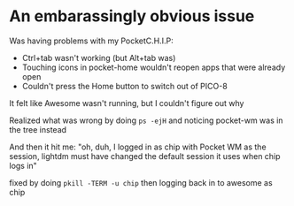 # An embarassingly obvious issue

Was having problems with my PocketC.H.I.P:

- Ctrl+tab wasn't working (but Alt+tab was)
- Touching icons in pocket-home wouldn't reopen apps that were already open
- Couldn't press the Home button to switch out of PICO-8

It felt like Awesome wasn't running, but I couldn't figure out why

Realized what was wrong by doing `ps -ejH` and noticing pocket-wm was in the tree instead

And then it hit me: "oh, duh, I logged in as chip with Pocket WM as the session, lightdm must have changed the default session it uses when chip logs in"

fixed by doing `pkill -TERM -u chip` then logging back in to awesome as chip
